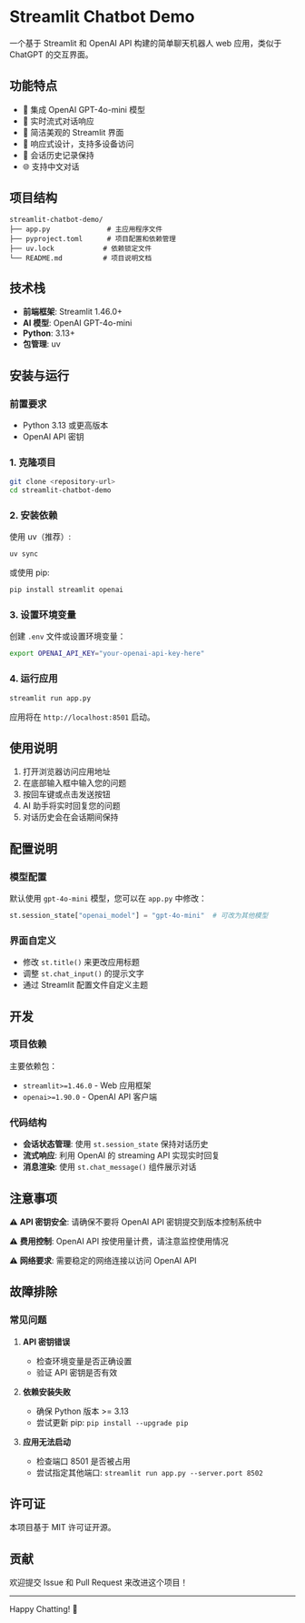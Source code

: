 # Streamlit Chatbot Demo

一个基于 Streamlit 和 OpenAI API 构建的简单聊天机器人 web 应用，类似于 ChatGPT 的交互界面。

## 功能特点

- 🤖 集成 OpenAI GPT-4o-mini 模型
- 💬 实时流式对话响应
- 🎨 简洁美观的 Streamlit 界面
- 📱 响应式设计，支持多设备访问
- 💾 会话历史记录保持
- 🌐 支持中文对话

## 项目结构

```text
streamlit-chatbot-demo/
├── app.py              # 主应用程序文件
├── pyproject.toml      # 项目配置和依赖管理
├── uv.lock            # 依赖锁定文件
└── README.md          # 项目说明文档
```

## 技术栈

- **前端框架**: Streamlit 1.46.0+
- **AI 模型**: OpenAI GPT-4o-mini
- **Python**: 3.13+
- **包管理**: uv

## 安装与运行

### 前置要求

- Python 3.13 或更高版本
- OpenAI API 密钥

### 1. 克隆项目

```bash
git clone <repository-url>
cd streamlit-chatbot-demo
```

### 2. 安装依赖

使用 uv（推荐）:

```bash
uv sync
```

或使用 pip:

```bash
pip install streamlit openai
```

### 3. 设置环境变量

创建 `.env` 文件或设置环境变量：

```bash
export OPENAI_API_KEY="your-openai-api-key-here"
```

### 4. 运行应用

```bash
streamlit run app.py
```

应用将在 `http://localhost:8501` 启动。

## 使用说明

1. 打开浏览器访问应用地址
2. 在底部输入框中输入您的问题
3. 按回车键或点击发送按钮
4. AI 助手将实时回复您的问题
5. 对话历史会在会话期间保持

## 配置说明

### 模型配置

默认使用 `gpt-4o-mini` 模型，您可以在 `app.py` 中修改：

```python
st.session_state["openai_model"] = "gpt-4o-mini"  # 可改为其他模型
```

### 界面自定义

- 修改 `st.title()` 来更改应用标题
- 调整 `st.chat_input()` 的提示文字
- 通过 Streamlit 配置文件自定义主题

## 开发

### 项目依赖

主要依赖包：

- `streamlit>=1.46.0` - Web 应用框架
- `openai>=1.90.0` - OpenAI API 客户端

### 代码结构

- **会话状态管理**: 使用 `st.session_state` 保持对话历史
- **流式响应**: 利用 OpenAI 的 streaming API 实现实时回复
- **消息渲染**: 使用 `st.chat_message()` 组件展示对话

## 注意事项

⚠️ **API 密钥安全**: 请确保不要将 OpenAI API 密钥提交到版本控制系统中

⚠️ **费用控制**: OpenAI API 按使用量计费，请注意监控使用情况

⚠️ **网络要求**: 需要稳定的网络连接以访问 OpenAI API

## 故障排除

### 常见问题

1. **API 密钥错误**
   - 检查环境变量是否正确设置
   - 验证 API 密钥是否有效

2. **依赖安装失败**
   - 确保 Python 版本 >= 3.13
   - 尝试更新 pip: `pip install --upgrade pip`

3. **应用无法启动**
   - 检查端口 8501 是否被占用
   - 尝试指定其他端口: `streamlit run app.py --server.port 8502`

## 许可证

本项目基于 MIT 许可证开源。

## 贡献

欢迎提交 Issue 和 Pull Request 来改进这个项目！

---

Happy Chatting! 🚀